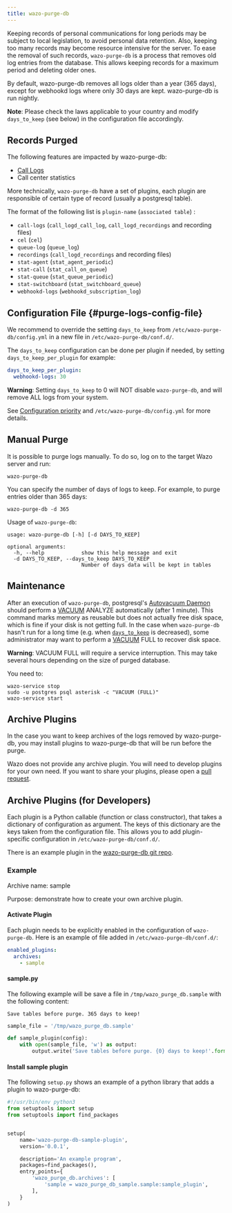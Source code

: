 ```yaml
---
title: wazo-purge-db
---
```


Keeping records of personal communications for long periods may be subject to local legislation, to
avoid personal data retention. Also, keeping too many records may become resource intensive for the
server. To ease the removal of such records, `wazo-purge-db` is a process that removes old log
entries from the database. This allows keeping records for a maximum period and deleting older ones.

By default, wazo-purge-db removes all logs older than a year (365 days), except for webhookd logs
where only 30 days are kept. wazo-purge-db is run nightly.

**Note**: Please check the laws applicable to your country and modify `days_to_keep` (see below) in
the configuration file accordingly.

## Records Purged

The following features are impacted by wazo-purge-db:

- [Call Logs](/uc-doc/administration/call_logs)
- Call center statistics

More technically, `wazo-purge-db` have a set of plugins, each plugin are responsible of certain type
of record (usually a postgresql table).

The format of the following list is `plugin-name` (`associated table`) :

- `call-logs` (`call_logd_call_log`, `call_logd_recordings` and recording files)
- `cel` (`cel`)
- `queue-log` (`queue_log`)
- `recordings` (`call_logd_recordings` and recording files)
- `stat-agent` (`stat_agent_periodic`)
- `stat-call` (`stat_call_on_queue`)
- `stat-queue` (`stat_queue_periodic`)
- `stat-switchboard` (`stat_switchboard_queue`)
- `webhookd-logs` (`webhookd_subscription_log`)

## Configuration File {#purge-logs-config-file}

We recommend to override the setting `days_to_keep` from `/etc/wazo-purge-db/config.yml` in a new
file in `/etc/wazo-purge-db/conf.d/`.

The `days_to_keep` configuration can be done per plugin if needed, by setting
`days_to_keep_per_plugin` for example:

```yaml
days_to_keep_per_plugin:
  webhookd-logs: 30
```

**Warning**: Setting `days_to_keep` to 0 will NOT disable `wazo-purge-db`, and will remove ALL logs
from your system.

See [Configuration priority](/uc-doc/system/configuration_files#configuration-priority) and
`/etc/wazo-purge-db/config.yml` for more details.

## Manual Purge

It is possible to purge logs manually. To do so, log on to the target Wazo server and run:

```shell
wazo-purge-db
```

You can specify the number of days of logs to keep. For example, to purge entries older than 365
days:

```shell
wazo-purge-db -d 365
```

Usage of `wazo-purge-db`:

```text
usage: wazo-purge-db [-h] [-d DAYS_TO_KEEP]

optional arguments:
  -h, --help            show this help message and exit
  -d DAYS_TO_KEEP, --days_to_keep DAYS_TO_KEEP
                        Number of days data will be kept in tables
```

## Maintenance

After an execution of `wazo-purge-db`, postgresql's
[Autovacuum Daemon](https://www.postgresql.org/docs/13/static/routine-vacuuming.html#AUTOVACUUM)
should perform a [VACUUM](https://www.postgresql.org/docs/13/static/sql-vacuum.html) ANALYZE
automatically (after 1 minute). This command marks memory as reusable but does not actually free
disk space, which is fine if your disk is not getting full. In the case when `wazo-purge-db` hasn't
run for a long time (e.g. when [`days_to_keep`](/uc-doc/system/purge_logs#purge-logs-config-file) is
decreased), some administrator may want to perform a
[VACUUM](https://www.postgresql.org/docs/13/static/sql-vacuum.html) FULL to recover disk space.

**Warning**: VACUUM FULL will require a service interruption. This may take several hours depending
on the size of purged database.

You need to:

```shell
wazo-service stop
sudo -u postgres psql asterisk -c "VACUUM (FULL)"
wazo-service start
```

## Archive Plugins

In the case you want to keep archives of the logs removed by wazo-purge-db, you may install plugins
to wazo-purge-db that will be run before the purge.

Wazo does not provide any archive plugin. You will need to develop plugins for your own need. If you
want to share your plugins, please open a
[pull request](https://github.com/wazo-platform/wazo-purge-db/pulls).

## Archive Plugins (for Developers)

Each plugin is a Python callable (function or class constructor), that takes a dictionary of
configuration as argument. The keys of this dictionary are the keys taken from the configuration
file. This allows you to add plugin-specific configuration in `/etc/wazo-purge-db/conf.d/`.

There is an example plugin in the
[wazo-purge-db git repo](https://github.com/wazo-platform/wazo-purge-db/tree/master/contribs).

### Example

Archive name: sample

Purpose: demonstrate how to create your own archive plugin.

#### Activate Plugin

Each plugin needs to be explicitly enabled in the configuration of `wazo-purge-db`. Here is an
example of file added in `/etc/wazo-purge-db/conf.d/`:

```yaml
enabled_plugins:
  archives:
    - sample
```

#### sample.py

The following example will be save a file in `/tmp/wazo_purge_db.sample` with the following content:

```text
Save tables before purge. 365 days to keep!
```

```python
sample_file = '/tmp/wazo_purge_db.sample'

def sample_plugin(config):
    with open(sample_file, 'w') as output:
        output.write('Save tables before purge. {0} days to keep!'.format(config['days_to_keep']))
```

#### Install sample plugin

The following `setup.py` shows an example of a python library that adds a plugin to wazo-purge-db:

```python
#!/usr/bin/env python3
from setuptools import setup
from setuptools import find_packages


setup(
    name='wazo-purge-db-sample-plugin',
    version='0.0.1',

    description='An example program',
    packages=find_packages(),
    entry_points={
        'wazo_purge_db.archives': [
            'sample = wazo_purge_db_sample.sample:sample_plugin',
        ],
    }
)
```
